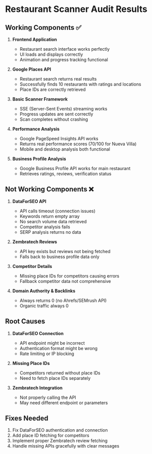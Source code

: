 # Restaurant Scanner Audit Results

## Working Components ✅

1. **Frontend Application**
   - Restaurant search interface works perfectly
   - UI loads and displays correctly
   - Animation and progress tracking functional

2. **Google Places API**
   - Restaurant search returns real results
   - Successfully finds 10 restaurants with ratings and locations
   - Place IDs are correctly retrieved

3. **Basic Scanner Framework**
   - SSE (Server-Sent Events) streaming works
   - Progress updates are sent correctly
   - Scan completes without crashing

4. **Performance Analysis**
   - Google PageSpeed Insights API works
   - Returns real performance scores (70/100 for Nueva Villa)
   - Mobile and desktop analysis both functional

5. **Business Profile Analysis**
   - Google Business Profile API works for main restaurant
   - Retrieves ratings, reviews, verification status

## Not Working Components ❌

1. **DataForSEO API**
   - API calls timeout (connection issues)
   - Keywords return empty array
   - No search volume data retrieved
   - Competitor analysis fails
   - SERP analysis returns no data

2. **Zembratech Reviews**
   - API key exists but reviews not being fetched
   - Falls back to business profile data only

3. **Competitor Details**
   - Missing place IDs for competitors causing errors
   - Fallback competitor data not comprehensive

4. **Domain Authority & Backlinks**
   - Always returns 0 (no Ahrefs/SEMrush API)
   - Organic traffic always 0

## Root Causes

1. **DataForSEO Connection**
   - API endpoint might be incorrect
   - Authentication format might be wrong
   - Rate limiting or IP blocking

2. **Missing Place IDs**
   - Competitors returned without place IDs
   - Need to fetch place IDs separately

3. **Zembratech Integration**
   - Not properly calling the API
   - May need different endpoint or parameters

## Fixes Needed

1. Fix DataForSEO authentication and connection
2. Add place ID fetching for competitors
3. Implement proper Zembratech review fetching
4. Handle missing APIs gracefully with clear messages